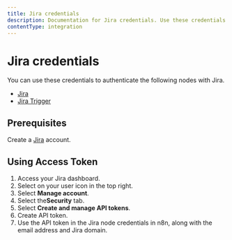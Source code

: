 ```yaml
---
title: Jira credentials
description: Documentation for Jira credentials. Use these credentials to authenticate Jira in n8n, a workflow automation platform.
contentType: integration
---
```


# Jira credentials

You can use these credentials to authenticate the following nodes with Jira.

- [Jira](/integrations/builtin/app-nodes/n8n-nodes-base.jira/)
- [Jira Trigger](/integrations/builtin/trigger-nodes/n8n-nodes-base.jiratrigger/)

## Prerequisites

Create a [Jira](https://www.JIRA.com/) account.

## Using Access Token

1. Access your Jira dashboard.
2. Select on your user icon in the top right.
3. Select **Manage account**.
4. Select the**Security** tab.
5. Select **Create and manage API tokens**.
6. Create API token.
7. Use the API token in the Jira node credentials in n8n, along with the email address and Jira domain.

